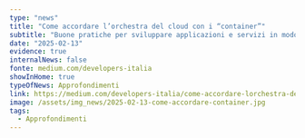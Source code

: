 ```yaml
---
type: "news"
title: "Come accordare l’orchestra del cloud con i “container”"
subtitle: "Buone pratiche per sviluppare applicazioni e servizi in modo sicuro, leggero e scalabile nel settore pubblico"
date: "2025-02-13"
evidence: true
internalNews: false
fonte: medium.com/developers-italia
showInHome: true
typeOfNews: Approfondimenti
link: https://medium.com/developers-italia/come-accordare-lorchestra-del-cloud-con-i-container-b688425d50cd
image: /assets/img_news/2025-02-13-come-accordare-container.jpg
tags:
  - Approfondimenti
---
```



